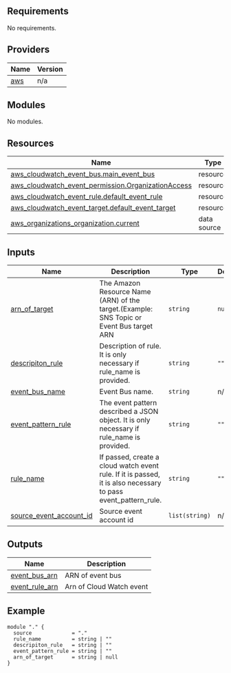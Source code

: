 <!-- BEGIN_TF_DOCS -->
## Requirements

No requirements.

## Providers

| Name | Version |
|------|---------|
| <a name="provider_aws"></a> [aws](#provider\_aws) | n/a |

## Modules

No modules.

## Resources

| Name | Type |
|------|------|
| [aws_cloudwatch_event_bus.main_event_bus](https://registry.terraform.io/providers/hashicorp/aws/latest/docs/resources/cloudwatch_event_bus) | resource |
| [aws_cloudwatch_event_permission.OrganizationAccess](https://registry.terraform.io/providers/hashicorp/aws/latest/docs/resources/cloudwatch_event_permission) | resource |
| [aws_cloudwatch_event_rule.default_event_rule](https://registry.terraform.io/providers/hashicorp/aws/latest/docs/resources/cloudwatch_event_rule) | resource |
| [aws_cloudwatch_event_target.default_event_target](https://registry.terraform.io/providers/hashicorp/aws/latest/docs/resources/cloudwatch_event_target) | resource |
| [aws_organizations_organization.current](https://registry.terraform.io/providers/hashicorp/aws/latest/docs/data-sources/organizations_organization) | data source |

## Inputs

| Name | Description | Type | Default | Required |
|------|-------------|------|---------|:--------:|
| <a name="input_arn_of_target"></a> [arn\_of\_target](#input\_arn\_of\_target) | The Amazon Resource Name (ARN) of the target.(Example: SNS Topic or Event Bus target ARN | `string` | `null` | no |
| <a name="input_descripiton_rule"></a> [descripiton\_rule](#input\_descripiton\_rule) | Description of rule. It is only necessary if rule\_name is provided. | `string` | `""` | no |
| <a name="input_event_bus_name"></a> [event\_bus\_name](#input\_event\_bus\_name) | Event Bus name. | `string` | n/a | yes |
| <a name="input_event_pattern_rule"></a> [event\_pattern\_rule](#input\_event\_pattern\_rule) | The event pattern described a JSON object. It is only necessary if rule\_name is provided. | `string` | `""` | no |
| <a name="input_rule_name"></a> [rule\_name](#input\_rule\_name) | If passed, create a cloud watch event rule. If it is passed, it is also necessary to pass event\_pattern\_rule. | `string` | `""` | no |
| <a name="input_source_event_account_id"></a> [source\_event\_account\_id](#input\_source\_event\_account\_id) | Source event account id | `list(string)` | n/a | yes |

## Outputs

| Name | Description |
|------|-------------|
| <a name="output_event_bus_arn"></a> [event\_bus\_arn](#output\_event\_bus\_arn) | ARN of event bus |
| <a name="output_event_rule_arn"></a> [event\_rule\_arn](#output\_event\_rule\_arn) | Arn of Cloud Watch event |
<!-- END_TF_DOCS -->
<!-- BEGIN_TF_EXAMPLES -->
## Example
```hcl
module "." {
  source             = "."
  rule_name          = string | ""
  descripiton_rule   = string | ""
  event_pattern_rule = string | ""
  arn_of_target      = string | null
}
```
<!-- END_TF_EXAMPLES -->
